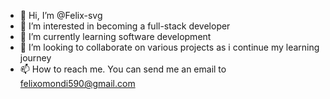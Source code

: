 - 👋 Hi, I’m @Felix-svg
- 👀 I’m interested in becoming a full-stack developer
- 🌱 I’m currently learning software development
- 💞️ I’m looking to collaborate on various projects as i continue my learning journey
- 📫 How to reach me. You can send me an email to felixomondi590@gmail.com

<!---
Felix-svg/Felix-svg is a ✨ special ✨ repository because its `README.md` (this file) appears on your GitHub profile.
You can click the Preview link to take a look at your changes.
--->
